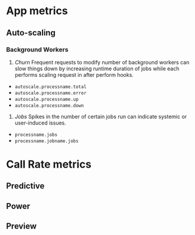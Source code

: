 # App metrics

## Auto-scaling

### Background Workers

1. *Churn* Frequent requests to modify number of background workers can slow things down by increasing runtime duration of jobs while each performs scaling request in after perform hooks.
  - `autoscale.processname.total`
  - `autoscale.processname.error`
  - `autoscale.processname.up`
  - `autoscale.processname.down`
1. *Jobs* Spikes in the number of certain jobs run can indicate systemic or user-induced issues.
  - `processname.jobs`
  - `processname.jobname.jobs`

# Call Rate metrics

## Predictive

## Power

## Preview